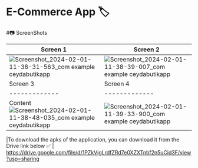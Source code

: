 # E-Commerce App 🏷️

#📷 ScreenShots

| Screen 1 | Screen 2 |
| ------------- | ------------- |
|![Screenshot_2024-02-01-11-38-31-563_com example ceydabutikapp](https://github.com/ceydaucdirhem/flutter_fashion_e-commerce_app/assets/80065036/835b3829-cdf2-474a-8e0d-b16d7c0ab420) | ![Screenshot_2024-02-01-11-38-39-007_com example ceydabutikapp](https://github.com/ceydaucdirhem/flutter_fashion_e-commerce_app/assets/80065036/5e05eeb4-d828-47fc-9d3a-f1515f92b0d0)  |
| Screen 3 | Screen 4 |
| ------------- | ------------- |
| Content ![Screenshot_2024-02-01-11-38-48-035_com example ceydabutikapp](https://github.com/ceydaucdirhem/flutter_fashion_e-commerce_app/assets/80065036/2fc8f8ba-50f8-4dd4-9358-4204fd391740)  |  ![Screenshot_2024-02-01-11-39-33-900_com example ceydabutikapp](https://github.com/ceydaucdirhem/flutter_fashion_e-commerce_app/assets/80065036/c82346eb-ce32-4022-b80c-72427ce4eb77)  |


 |To download the apks of the application, you can download it from the Drive link below ✅ |
https://drive.google.com/file/d/1PZkVigLrdfZRd7e0XZXTnbf2n5uCid3F/view?usp=sharing
